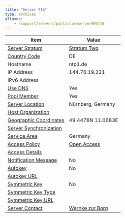 ```yaml
---
title: "Server 716"
type: archives
aliases:
    - /support/servers/publictimeserver000716
---
```


| Item | Value |
| ----- | ----- |
| [Server Stratum](/support/servers/serverstratum) | [Stratum Two](/support/servers/stratumtwotimeservers) |
| [Country Code](/support/servers/countrycode) | DE |
| Hostname |  ntp1.de |
| IP Address |  144.76.19.221 |
| IPv6 Address | |
| [Use DNS](/support/servers/usedns) | Yes |
| [Pool Member](/support/servers/poolmember) | Yes |
| [Server Location](/support/servers/serverlocation) | Nürnberg, Germany |
| [Host Organization](/support/servers/hostorganization) | |
| [ Geographic Coordinates](/support/servers/geographiccoordinates) |  49.4478N 11.0683E |
| [Server Synchronization](/support/servers/serversynchronization) |  |
| [Service Area](/support/servers/servicearea) | Germany |
| [Access Policy](/support/servers/accesspolicy) | [Open Access](/support/servers/openaccess) |
| [Access Details](/support/servers/accessdetails) |  |
| [Notification Message](/support/servers/notificationmessage) | No |
| [Autokey](/support/servers/autokey) | No |
| [Autokey URL](/support/servers/autokeyurl) | |
| [Symmetric Key](/support/servers/symmetrickey) | No |
| [Symmetric Key Type](/support/servers/symmetrickeytype) | |
| [Symmetric Key URL](/support/servers/symmetrickeyurl) | |
| [Server Contact](/support/servers/servercontact) | [Wernke zur Borg](mailto:info@ntp1.de) |